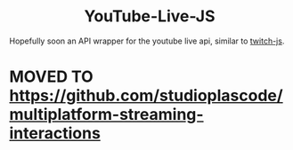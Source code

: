 <h1 align="center">YouTube-Live-JS</h1>

Hopefully soon an API wrapper for the youtube live api, similar to [twitch-js](https://github.com/twitch-js/twitch-js).

# MOVED TO https://github.com/studioplascode/multiplatform-streaming-interactions